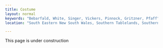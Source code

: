 ```yaml
---
title: Costume
layout: normal
keywords: "Bebarfald, White, Singer, Vickers, Pinnock, Gritzner, Pfaff"
location: "South Eastern New South Wales, Southern Tablelands, Southern Highlands, Goulburn, New South Wales, Australia.  Custom clothing and costume.  Craft accesories "

---
```

<div class="container justify-content-center">
<div class="row justify-content-center">
<div class="col-3 mt-4">
This page is under construction
</div><!-- end outer row -->
</div><!-- end container -->
<div class="text-center">

